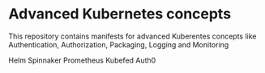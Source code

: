 # Advanced Kubernetes concepts
This repository contains manifests for advanced Kuberentes concepts like Authentication, Authorization, Packaging, Logging and Monitoring


Helm
Spinnaker
Prometheus
Kubefed
Auth0
